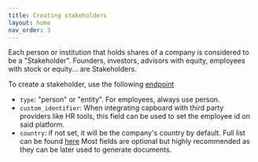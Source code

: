 ```yaml
---
title: Creating stakeholders
layout: home
nav_order: 3
---
```

Each person or institution that holds shares of a company is considered to be a "Stakeholder". Founders, investors, advisors with equity, employees with stock or equity... are Stakeholders.


To create a stakeholder, use the following [endpoint](https://www.capboard.io/api/docs/endpoints#/stakeholders/post_api_stakeholders)
- `type`: "person" or "entity". For employees, always use person.
- `custom_identifier`: When integrating capboard with third party providers like HR tools, this field can be used to set the employee id on said platform.
- `country`: if not set, it will be the company's country by default. Full list can be found [here](https://www.capboard.io/api/docs/endpoints#/countries/get_api_countries)
Most fields are optional but highly recommended as they can be later used to generate documents.